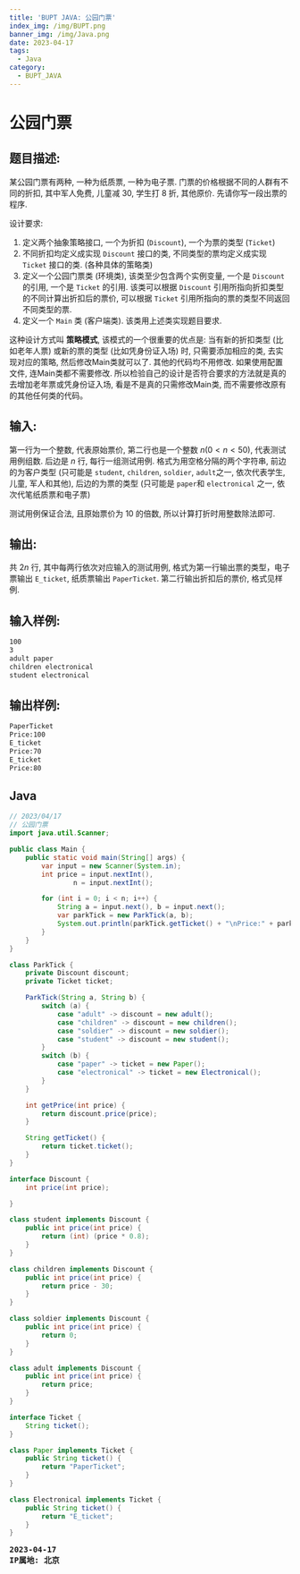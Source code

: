 ```yaml
---
title: 'BUPT JAVA: 公园门票'
index_img: /img/BUPT.png
banner_img: /img/Java.png
date: 2023-04-17
tags:
  - Java
category:
  - BUPT_JAVA
---
```


# 公园门票

## 题目描述: 
某公园门票有两种, 一种为纸质票, 一种为电子票. 门票的价格根据不同的人群有不同的折扣, 其中军人免费, 儿童减 30, 学生打 8 折, 其他原价. 先请你写一段出票的程序.


设计要求:
1. 定义两个抽象策略接口, 一个为折扣 (`Discount`), 一个为票的类型 (`Ticket`)
2. 不同折扣均定义成实现 `Discount` 接口的类, 不同类型的票均定义成实现 `Ticket` 接口的类. (各种具体的策略类)
3. 定义一个公园门票类 (环境类), 该类至少包含两个实例变量, 一个是 `Discount` 的引用, 一个是 `Ticket` 的引用.
   该类可以根据 `Discount` 引用所指向折扣类型的不同计算出折扣后的票价, 可以根据 `Ticket` 引用所指向的票的类型不同返回不同类型的票.
4. 定义一个 `Main` 类 (客户端类). 该类用上述类实现题目要求.

这种设计方式叫 **策略模式**, 该模式的一个很重要的优点是: 
当有新的折扣类型 (比如老年人票) 或新的票的类型 (比如凭身份证入场) 时, 只需要添加相应的类, 去实现对应的策略, 然后修改Main类就可以了. 其他的代码均不用修改. 
如果使用配置文件, 连Main类都不需要修改. 
所以检验自己的设计是否符合要求的方法就是真的去增加老年票或凭身份证入场, 看是不是真的只需修改Main类, 而不需要修改原有的其他任何类的代码。

## 输入:
第一行为一个整数, 代表原始票价, 第二行也是一个整数 $n(0 < n < 50)$, 代表测试用例组数. 后边是 $n$ 行, 每行一组测试用例.
格式为用空格分隔的两个字符串, 前边的为客户类型 (只可能是 `student`, `children`, `soldier`, `adult`之一, 依次代表学生, 儿童, 军人和其他), 后边的为票的类型 (只可能是 `paper`和 `electronical` 之一, 依次代笔纸质票和电子票)

测试用例保证合法, 且原始票价为 10 的倍数, 所以计算打折时用整数除法即可.
## 输出:
共 $2n$ 行, 其中每两行依次对应输入的测试用例, 格式为第一行输出票的类型，电子票输出 `E_ticket`, 纸质票输出 `PaperTicket`. 第二行输出折扣后的票价, 格式见样例.



## 输入样例:
```txt
100
3
adult paper
children electronical
student electronical
```

## 输出样例:
```txt
PaperTicket
Price:100
E_ticket
Price:70
E_ticket
Price:80
```

## Java
```java
// 2023/04/17
// 公园门票
import java.util.Scanner;

public class Main {
    public static void main(String[] args) {
        var input = new Scanner(System.in);
        int price = input.nextInt(),
                n = input.nextInt();

        for (int i = 0; i < n; i++) {
            String a = input.next(), b = input.next();
            var parkTick = new ParkTick(a, b);
            System.out.println(parkTick.getTicket() + "\nPrice:" + parkTick.getPrice(price));
        }
    }
}

class ParkTick {
    private Discount discount;
    private Ticket ticket;

    ParkTick(String a, String b) {
        switch (a) {
            case "adult" -> discount = new adult();
            case "children" -> discount = new children();
            case "soldier" -> discount = new soldier();
            case "student" -> discount = new student();
        }
        switch (b) {
            case "paper" -> ticket = new Paper();
            case "electronical" -> ticket = new Electronical();
        }
    }

    int getPrice(int price) {
        return discount.price(price);
    }

    String getTicket() {
        return ticket.ticket();
    }
}

interface Discount {
    int price(int price);

}

class student implements Discount {
    public int price(int price) {
        return (int) (price * 0.8);
    }
}

class children implements Discount {
    public int price(int price) {
        return price - 30;
    }
}

class soldier implements Discount {
    public int price(int price) {
        return 0;
    }
}

class adult implements Discount {
    public int price(int price) {
        return price;
    }
}

interface Ticket {
    String ticket();
}

class Paper implements Ticket {
    public String ticket() {
        return "PaperTicket";
    }
}

class Electronical implements Ticket {
    public String ticket() {
        return "E_ticket";
    }
}
```

<pre class="note note-info">
<strong>2023-04-17</strong> 
<strong>IP属地: 北京</strong>
</pre>